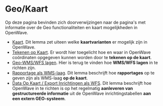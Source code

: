 # Geo/Kaart

Op deze pagina bevinden zich doorverwijzingen naar de pagina's met informatie over de Geo functionaliteiten en kaart mogelijkheden in OpenWave.

- [Kaart](../probleemoplossing/module_overstijgende_schermen/kaart.md). Dit lemma zet uiteen welke **kaartvarianten** er mogelijk zijn in OpenWave.
- [Tekenen op Kaart](../probleemoplossing/module_overstijgende_schermen/tekenen_op_kaart.md). Er wordt hier toegelicht hoe en waar in OpenWave coördinaten opgegeven kunnen worden door te **tekenen op de kaart**.
- [Geo-WMS/WFS lagen](../instellen_inrichten/geowms-lagen.md). Hier is terug te vinden hoe **WMS/WFS lagen** in te richten zijn.
- [Rapportage als WMS-laag](../instellen_inrichten/rapportage-publiceren_als_wms-laag.md). Dit lemma beschrijft hoe **rapportages** op te geven zijn als WMS-laag **op de kaart**.
- [Data Op Kaart / Export Inrichtingen als WFS](../instellen_inrichten/data_op_kaart.md). Dit lemma beschrijft hoe OpenWave in te richten is op het regelmatig **aanleveren van gestructureerde informatie** uit de OpenWave inrichtingstabellen **aan een extern GEO-systeem**.
